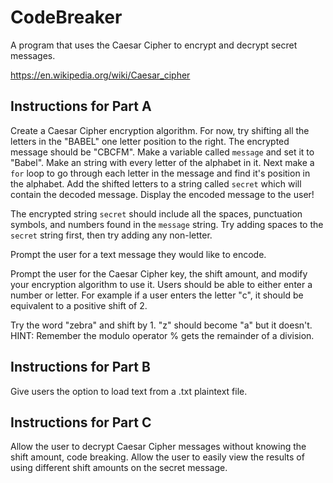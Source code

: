 # CodeBreaker

A program that uses the Caesar Cipher to encrypt and decrypt secret messages.

https://en.wikipedia.org/wiki/Caesar_cipher

## Instructions for Part A

Create a Caesar Cipher encryption algorithm. For now, try shifting all the letters in the "BABEL" one letter position to the right. The encrypted message should be "CBCFM". Make a variable called `message` and set it to "Babel". Make an string with every letter of the alphabet in it. Next make a `for` loop to go through each letter in the message and find it's position in the alphabet. Add the shifted letters to a string called `secret` which will contain the decoded message. Display the encoded message to the user!

The encrypted string `secret` should include all the spaces, punctuation symbols, and numbers found in the `message` string. Try adding spaces to the `secret` string first, then try adding any non-letter.

Prompt the user for a text message they would like to encode.

Prompt the user for the Caesar Cipher key, the shift amount, and modify your encryption algorithm to use it. Users should be able to either enter a number or letter. For example if a user enters the letter "c", it should be equivalent to a positive shift of 2.

Try the word "zebra" and shift by 1. "z" should become "a" but it doesn't. HINT: Remember the modulo operator % gets the remainder of a division.

## Instructions for Part B

Give users the option to load text from a .txt plaintext file.

## Instructions for Part C

Allow the user to decrypt Caesar Cipher messages without knowing the shift amount, code breaking. Allow the user to easily view the results of using different shift amounts on the secret message.

